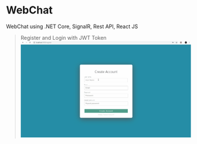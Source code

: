 # WebChat
WebChat using .NET Core, SignalR, Rest API, React JS
>Register and Login with JWT Token
>![](Register.gif)
